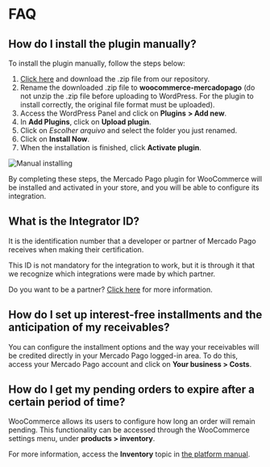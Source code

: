 # FAQ

## How do I install the plugin manually?

To install the plugin manually, follow the steps below: 


1. [Click here](https://github.com/mercadopago/cart-woocommerce/archive/master.zip) and download the .zip file from our repository.
2. Rename the downloaded .zip file to **woocommerce-mercadopago** (do not unzip the .zip file before uploading to WordPress. For the plugin to install correctly, the original file format must be uploaded).
3. Access the WordPress Panel and click on **Plugins** **> Add new**.
4. In **Add Plugins**, click on **Upload plugin**.
5. Click on _Escolher arquivo_ and select the folder you just renamed.
6. Click on **Install Now**.
7. When the installation is finished, click **Activate plugin**.

![Manual installing](/images/woocomerce/en_manual_install_02.gif)

By completing these steps, the Mercado Pago plugin for WooCommerce will be installed and activated in your store, and you will be able to configure its integration.

## What is the Integrator ID?

It is the identification number that a developer or partner of Mercado Pago receives when making their certification. 

This ID is not mandatory for the integration to work, but it is through it that we recognize which integrations were made by which partner.

Do you want to be a partner? [Click here](https://www.mercadopago[FAKER][DOMAIN][URL]/developers/en/developer-program) for more information.

## How do I set up interest-free installments and the anticipation of my receivables?

You can configure the installment options and the way your receivables will be credited directly in your Mercado Pago logged-in area. To do this, access your Mercado Pago account and click on **Your business > Costs**.

## How do I get my pending orders to expire after a certain period of time?

WooCommerce allows its users to configure how long an order will remain pending. This functionality can be accessed through the WooCommerce settings menu, under  **products > inventory**. 

For more information, access the **Inventory** topic in [the platform manual](https://docs.woocommerce.com/document/perguntas-frequentes-sobre-reservas/).